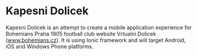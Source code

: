 # Kapesni Dolicek

Kapesni Dolicek is an attempt to create a mobile application experience for Bohemians Praha 1905 football club website Vrtualni Dolicek (www.bohemians.cz). It is using Ionic framework and will target Android, iOS and Windows Phone platforms.


